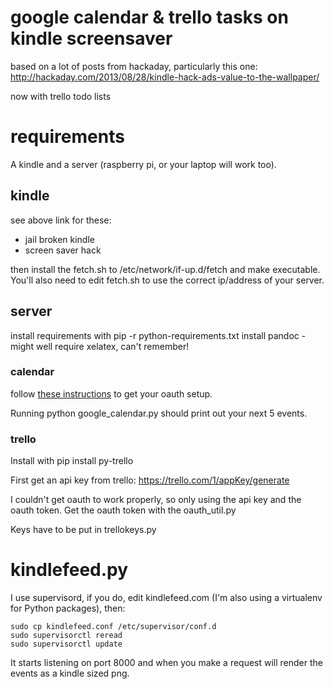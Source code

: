 # google calendar & trello tasks on kindle screensaver

based on a lot of posts from hackaday, particularly this one: http://hackaday.com/2013/08/28/kindle-hack-ads-value-to-the-wallpaper/

now with trello todo lists

# requirements

A kindle and a server (raspberry pi, or your laptop will work too).

## kindle

see above link for these:

* jail broken kindle
* screen saver hack 

then install the fetch.sh to /etc/network/if-up.d/fetch
and make executable. You'll also need to edit fetch.sh to use the correct ip/address of your server.

## server

install requirements with pip -r python-requirements.txt
install pandoc - might well require xelatex, can't remember!

### calendar

follow [these
instructions](https://developers.google.com/google-apps/calendar/quickstart/python)
to get your oauth setup.

Running python google_calendar.py should print out your next 5 events.

### trello

Install with pip install py-trello

First get an api key from trello: https://trello.com/1/appKey/generate

I couldn't get oauth to work properly, so only using the api key and the oauth token. Get the oauth token with the oauth_util.py

Keys have to be put in trellokeys.py

# kindlefeed.py

I use supervisord, if you do, edit kindlefeed.com (I'm also using a virtualenv
for Python packages), then:

    sudo cp kindlefeed.conf /etc/supervisor/conf.d
    sudo supervisorctl reread
    sudo supervisorctl update

It starts listening on port 8000 and when you make a request will render the events as a kindle sized png.
